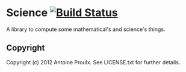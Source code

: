 # Science [![Build Status](https://secure.travis-ci.org/magicienap/science.png?branch=master)](http://travis-ci.org/magicienap/science)

A library to compute some mathematical's and science's things.

## Copyright

Copyright (c) 2012 Antoine Proulx. See LICENSE.txt for
further details.

